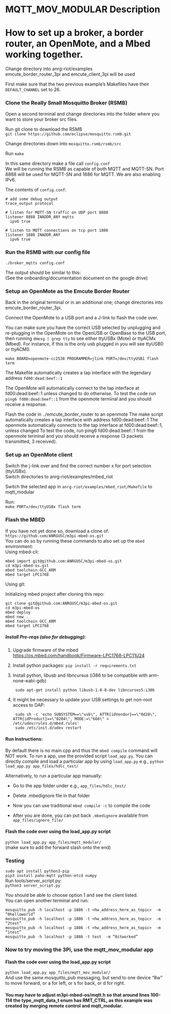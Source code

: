 # MQTT_MOV_MODULAR Description


# How to set up a broker, a border router, an OpenMote, and a Mbed working together.      

Change directory into anrg-riot/examples     
emcute_border_router_3pi and emcute_client_3pi will be used

First make sure that the two previous example’s Makefiles have their `DEFAULT_CHANNEL` set to 26. 

     

### Clone the Really Small Mosquitto Broker (RSMB)     
Open a second terminal and change directories into the folder where you want to store your broker src files. 

Run git clone to download the RSMB     
`git clone https://github.com/eclipse/mosquitto.rsmb.git`

Change directories down into `mosquitto.rsmb/rsmb/src`     
     
Run `make`     
     
In this same directory make a file call `config.conf`   
We will be running the RSMB as capable of both MQTT and MQTT-SN. Port 8888 will be used for MQTT-SN and 1886 for MQTT. We are also enabling IPv6. 

The contents of `config.conf`:    
```
# add some debug output
trace_output protocol

# listen for MQTT-SN traffic on UDP port 8888
listener 8888 INADDR_ANY mqtts
  ipv6 true

# listen to MQTT connections on tcp port 1886
listener 1886 INADDR_ANY
  ipv6 true
```

### Run the RSMB with our config file    
`./broker_mqtts config.conf`       
      
The output should be similar to this:     
(See the onboarding/documentation document on the google drive)      


### Setup an OpenMote as the Emcute Border Router     
Back in the original terminal or in an additional one; change directories into emcute_border_router_3pi.        
     
Connect the OpenMote to a USB port and a J-link to flash the code over.    

You can make sure you have the correct USB selected by unplugging and re-plugging in the OpenMote on the OpenUSB or OpenBase to the USB port, then running `dmesg | grep tty` to see either ttyUSBx (Mote) or ttyACMx (Mbed).  For instance, if this is the only usb plugged in you will see ttyUSB0 or ttyACM0.

`make BOARD=openmote-cc2538 PROGRAMMER=jlink PORT=/dev/ttyUSB1 flash term`  

The Makefile automatically creates a tap interface with the legendary address `fd00:dead:beef::1`     
     
The OpenMote will automatically connect to the tap interface at fd00:dead:beef::1 unless changed to do otherwise. To test the code run `ping6 fd00:dead:beef::1` from the openmote terminal and you should receive a response. 

Flash the code in ../emcute_border_router to an openmote
The make script automatically creates a tap interface with address fd00:dead:beef::1
The openmote automatically connects to the tap interface at fd00:dead:beef::1, unless changed
To test the code, run ping6 fd00:dead:beef::1 from the openmote terminal and you should receive a response (3 packets transmitted, 3 received).      

### Set up an OpenMote client     
Switch the j-link over and find the correct number x for port selection (ttyUSBx).      
Switch directories to anrg-riot/examples/mbed_riot     
     
Switch the selected app in `anrg-riot/examples/mbed_riot/Makefile` to mqtt_modular     

    
      
Run:     
`make PORT=/dev/ttyUSBx flash term`     
         
### Flash the MBED     
If you have not yet done so, download a clone of:     
`https://github.com/ANRGUSC/m3pi-mbed-os.git`     
You can do so by running these commands to also set up the `mbed` environment:     
Using mbed-cli:

```
mbed import git@github.com:ANRGUSC/m3pi-mbed-os.git
cd m3pi-mbed-os.git
mbed toolchain GCC_ARM
mbed target LPC1768
```

Using git:

Initializing mbed project after cloning this repo:

```
git clone git@github.com:ANRGUSC/m3pi-mbed-os.git
cd m3pi-mbed-os
mbed deploy
mbed new .
mbed toolchain GCC_ARM
mbed target LPC1768
```
<!-- `cd m3pi-mbed-os`

`mbed deploy`

`mbed new .` #(not too sure about this line)

 -->

##### Install Pre-reqs (also for debugging):

1. Upgrade firmware of the mbed https://os.mbed.com/handbook/Firmware-LPC1768-LPC11U24
2. Install python packages: `pip install -r requirements.txt`
3. Install python, libusb and libncursus (i386 to be compatible with arm-none-eabi-gdb)
    
        sudo apt-get install python libusb-1.0-0-dev libncurses5:i386

4. It might be necessary to update your USB settings to get non-root access to DAP:

        sudo sh -c 'echo SUBSYSTEM==\"usb\", ATTR{idVendor}==\"0d28\", ATTR{idProduct}==\"0204\", MODE:=\"666\" > /etc/udev/rules.d/mbed.rules' 
        sudo /etc/init.d/udev restart   

#### Run Instructions:

By default there is no main.cpp and thus the `mbed compile` command will NOT work.
To run a app, use the provided script `load_app.py`.
You can directly compile and load a particular app by using `load_app.py` e.g.,
``` python load_app.py app_files/hdlc_test/ ```

Alternatively, to run a particular app manually:
- Go to the app folder under e.g., `app_files/hdlc_test/`

- Delete .mbedignore file in that folder

- Now you can use traditional `mbed compile -c` to compile the code

- After you are done, you can put back `.mbedignore` available from `app_files/ignore_file/`

#### Flash the code over using the load_app.py script     
`python load_app.py app_files/mqtt_modular/`    
(make sure to add the forward slash onto the end)     
     
### Testing     
`sudo apt install python3-pip`      
`pip3 install paho-mqtt python-etcd numpy`     
Run tools/server_script.py:     
`python3 server_script.py`     
      
You should be able to choose option 1 and see the client listed.     
You can open another terminal and run:
```
mosquitto_pub -h localhost -p 1886 -t <hw_address_here_as_topic>  -m “0helloworld”
mosquitto_pub -h localhost -p 1886 -t <hw_address_here_as_topic>  -m “2test”
mosquitto_pub -h localhost -p 1886 -t <hw_address_here_as_topic>  -m “1test”
mosquitto_pub -h localhost -p 1886 -t test  -m “0itworked”    
```

### Now to try moving the 3Pi, use the mqtt_mov_modular app     
#### Flash the code over using the load_app.py script     
`python load_app.py app_files/mqtt_mov_modular/`    
And use the same mosquitto_pub messaging, but send to one device “8w” to move forward, or a for left, or s for back, or d for right. 
#### You may have to adjust m3pi-mbed-os/mqtt.h so that around lines 100-114 the type_mqtt_data_t enum has RMT_CTRL, as this example was created by merging remote control and mqtt_modular. 
